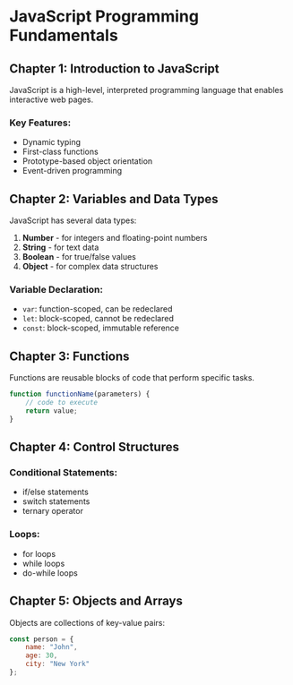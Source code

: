 # JavaScript Programming Fundamentals

## Chapter 1: Introduction to JavaScript
JavaScript is a high-level, interpreted programming language that enables interactive web pages.

### Key Features:
- Dynamic typing
- First-class functions  
- Prototype-based object orientation
- Event-driven programming

## Chapter 2: Variables and Data Types
JavaScript has several data types:
1. **Number** - for integers and floating-point numbers
2. **String** - for text data
3. **Boolean** - for true/false values
4. **Object** - for complex data structures

### Variable Declaration:
- `var`: function-scoped, can be redeclared
- `let`: block-scoped, cannot be redeclared  
- `const`: block-scoped, immutable reference

## Chapter 3: Functions
Functions are reusable blocks of code that perform specific tasks.

```javascript
function functionName(parameters) {
    // code to execute
    return value;
}
```

## Chapter 4: Control Structures
### Conditional Statements:
- if/else statements
- switch statements
- ternary operator

### Loops:
- for loops
- while loops
- do-while loops

## Chapter 5: Objects and Arrays
Objects are collections of key-value pairs:
```javascript
const person = {
    name: "John",
    age: 30,
    city: "New York"
};
```

